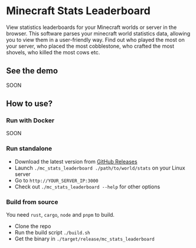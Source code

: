 # Minecraft Stats Leaderboard

View statistics leaderboards for your Minecraft worlds or server in the browser. This software parses your minecraft world statistics data, allowing you to view them in a user-friendly way. Find out who played the most on your server, who placed the most cobblestone, who crafted the most shovels, who killed the most cows etc.

## See the demo

SOON

## How to use?

### Run with Docker

SOON

### Run standalone

- Download the latest version from [GitHub Releases](https://github.com/ronanru/mc_stats_leaderboard/releases/)
- Launch `./mc_stats_leaderboard ./path/to/world/stats` on your Linux server
- Go to `http://YOUR_SERVER_IP:3000`
- Check out `./mc_stats_leaderboard --help` for other options

### Build from source

You need `rust`, `cargo`, `node` and `pnpm` to build.

- Clone the repo
- Run the build script `./build.sh`
- Get the binary in `./target/release/mc_stats_leaderboard`
